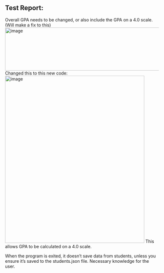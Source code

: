 ## Test Report:
Overall GPA needs to be changed, or also include the GPA on a 4.0 scale. (Will make a fix to this)  
<img width="833" height="141" alt="image" src="https://github.com/user-attachments/assets/fcff8542-f555-46aa-bb7a-7b9a5946e6d3" />  
Changed this to this new code:  
<img width="456" height="549" alt="image" src="https://github.com/user-attachments/assets/9281bc5b-990b-46ee-9461-742c97b2ef5e" />
This allows GPA to be calculated on a 4.0 scale. 

When the program is exited, it doesn’t save data from students, unless you ensure it’s saved to the students.json file. Necessary knowledge for the user.  

